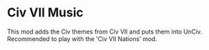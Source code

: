 # Civ VII Music

This mod adds the Civ themes from Civ VII and puts them into UnCiv. Recommended to play with the 'Civ VII Nations' mod.
